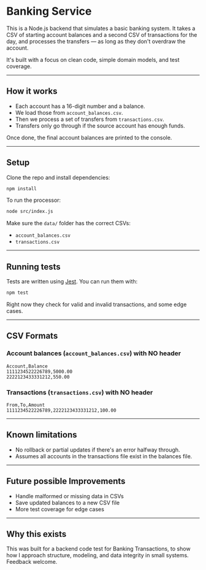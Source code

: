 # Banking Service

This is a  Node.js backend that simulates a basic banking system. It takes a CSV of starting account balances and a second CSV of transactions for the day, and processes the transfers — as long as they don't overdraw the account.

It's built with a focus on clean code, simple domain models, and test coverage.

---

## How it works

- Each account has a 16-digit number and a balance.
- We load those from `account_balances.csv`.
- Then we process a set of transfers from `transactions.csv`.
- Transfers only go through if the source account has enough funds.

Once done, the final account balances are printed to the console.

---

## Setup

Clone the repo and install dependencies:

```bash
npm install
```

To run the processor:

```bash
node src/index.js
```

Make sure the `data/` folder has the correct CSVs:
- `account_balances.csv`
- `transactions.csv`

---

## Running tests

Tests are written using [Jest](https://jestjs.io/). You can run them with:

```bash
npm test
```

Right now they check for valid and invalid transactions, and some edge cases.

---

## CSV Formats

### Account balances (`account_balances.csv`) with NO header

```
Account,Balance
1111234522226789,5000.00
2222123433331212,550.00
```

### Transactions (`transactions.csv`) with NO header
```
From,To,Amount
1111234522226789,2222123433331212,100.00
```

---

## Known limitations

- No rollback or partial updates if there's an error halfway through.
- Assumes all accounts in the transactions file exist in the balances file.

---

## Future possible Improvements

- Handle malformed or missing data in CSVs
- Save updated balances to a new CSV file
- More test coverage for edge cases

---

## Why this exists

This was built for a backend code test for Banking Transactions, to show how I approach structure, modeling, and data integrity in small systems. Feedback welcome.

